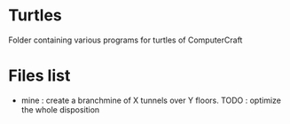 Turtles
=============
Folder containing various programs for turtles of ComputerCraft

Files list
=============
 - mine : create a branchmine of X tunnels over Y floors. TODO : optimize the whole disposition
